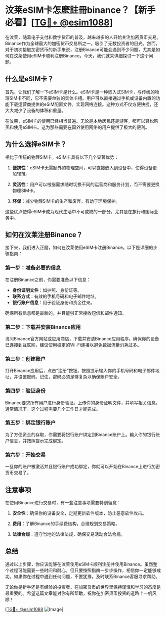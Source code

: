 # 汶莱eSIM卡怎麽註冊binance？【新手必看】[[TG💪+ @esim1088](https://t.me/s/esim1088)]

在汶莱，随着电子支付和数字货币的普及，越来越多的人开始关注加密货币交易。Binance作为全球最大的加密货币交易所之一，吸引了无数投资者的目光。然而，对于初次接触加密货币的新手来说，注册Binance可能会遇到不少问题，尤其是如何在汶莱使用eSIM卡顺利注册Binance。今天，我们就来详细探讨一下这个问题。

## 什么是eSIM卡？

首先，让我们了解一下eSIM卡是什么。eSIM卡是一种嵌入式SIM卡，与传统的物理SIM卡不同，它不需要单独的实体卡槽。用户可以直接通过手机或设备内置的功能下载运营商提供的eSIM配置文件，实现网络连接。这种方式不仅方便快捷，还大大减少了设备的体积和重量。

在汶莱，eSIM卡的使用已经相当普遍。无论是本地居民还是游客，都可以轻松购买和使用eSIM卡。这为那些需要在国外使用网络的用户提供了极大的便利。

## 为什么选择eSIM卡？

相比于传统的物理SIM卡，eSIM卡具有以下几个显著优势：

1. **便携性**：eSIM卡无需额外的物理空间，可以直接嵌入到设备中，使得设备更加轻薄。
   
2. **灵活性**：用户可以根据需求随时切换不同的运营商和服务计划，而不需要更换物理SIM卡。

3. **环保**：减少物理SIM卡的生产和废弃，有助于环境保护。

这些优点使得eSIM卡成为现代生活中不可或缺的一部分，尤其是在旅行和国际业务中。

## 如何在汶莱注册Binance？

接下来，我们进入正题，如何在汶莱使用eSIM卡注册Binance。以下是详细的步骤指南：

### 第一步：准备必要的信息

在注册Binance之前，你需要准备以下信息：

- **身份证明文件**：如护照、身份证等。
- **联系方式**：有效的手机号码和电子邮件地址。
- **银行账户信息**：用于验证身份和资金往来。

确保所有信息都是最新的，并且能够正常接收短信和邮件通知。

### 第二步：下载并安装Binance应用

访问Binance官方网站或应用商店，下载并安装Binance应用程序。确保你的设备已连接到互联网，建议使用稳定的Wi-Fi连接以避免数据流量消耗过多。

### 第三步：创建账户

打开Binance应用后，点击“注册”按钮。按照提示输入你的手机号码和电子邮件地址，并设置密码。记住，密码必须足够复杂以确保账户安全。

### 第四步：验证身份

Binance要求所有用户进行身份验证。上传你的身份证明文件，并填写相关信息。通常情况下，这个过程需要几个工作日才能完成。

### 第五步：绑定银行账户

为了方便资金的存取，你需要将银行账户绑定到Binance账户上。输入你的银行账户信息，并按照提示完成绑定。

### 第六步：开始交易

一旦你的账户被激活并且银行账户成功绑定，你就可以开始在Binance上进行加密货币交易了。

## 注意事项

在使用Binance进行交易时，有一些注意事项需要特别留意：

1. **安全性**：确保你的设备安全，定期更新软件版本，防止恶意软件攻击。
   
2. **费用**：了解Binance的手续费结构，合理规划交易策略。

3. **法律合规**：遵守当地的法律法规，确保交易活动合法合规。

## 总结

通过以上步骤，你应该能够在汶莱使用eSIM卡顺利注册并使用Binance。虽然整个过程可能需要一些时间和耐心，但只要按照指南一步步操作，相信你一定能够成功。如果你在过程中遇到任何问题，不要犹豫，及时联系Binance客服寻求帮助。

无论你是新手还是有经验的投资者，在加密货币的世界里保持谨慎和学习的态度是最重要的。希望这篇文章能对你有所帮助，祝你在加密货币投资的道路上一帆风顺！

[[TG💪+ @esim1088](https://t.me/s/esim1088) ![Image](https://i.postimg.cc/4NQfJmqS/Snipaste-2025-05-13-00-14-12.png)]
